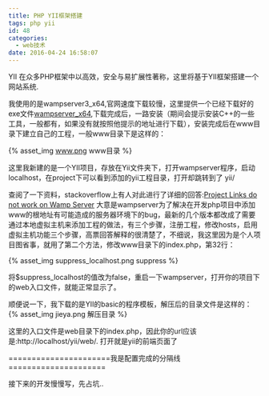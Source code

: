 ```yaml
---
title: PHP YII框架搭建
tags: php yii
id: 48
categories:
  - web技术
date: 2016-04-24 16:58:07
---
```


YII 在众多PHP框架中以高效，安全与易扩展性著称，这里将基于YII框架搭建一个网站系统.

我使用的是wampserver3_x64,官网速度下载较慢，这里提供一个已经下载好的exe文件[wampserver_x64](http://yun.baidu.com/share/link?shareid=3893729271&amp;uk=1647784320),下载完成后，一路安装（期间会提示安装C++的一些工具，一般都有，如果没有就按照他提示的地址进行下载），安装完成后在www目录下建立自己的工程，一般www目录下是这样的：

{% asset_img www.png www目录 %}

这里我新建的是一个YII项目，存放在Yii文件夹下，打开wampserver程序，启动localhost，在project下可以看到添加的yii工程目录，打开却跳转到了 yii/

查阅了一下资料，stackoverflow上有人对此进行了详细的回答:[Project Links do not work on Wamp Server](http://stackoverflow.com/questions/23665064/project-links-do-not-work-on-wamp-server)
大意是wampserver为了解决在开发php项目中添加www的根地址有可能造成的服务器环境下的bug，最新的几个版本都改成了需要通过本地虚拟主机来添加工程的做法，有三个步骤，注册工程，修改hosts，启用虚拟主机功能三个步骤，高票回答解释的很清楚了，不细说，我这里因为是个人项目图省事，就用了第二个方法，修改www目录下的index.php，第32行：

{% asset_img suppress_localhost.png suppress %}

将$suppress_localhost的值改为false，重启一下wampserver，打开你的项目下的web入口文件，就能正常显示了。

顺便说一下，我下载的是YII的basic的程序模板，解压后的目录文件是这样的：
{% asset_img  jieya.png 解压目录 %}

这里的入口文件是web目录下的index.php，因此你的url应该是:http://localhost/yii/web/. 打开就是yii的前端页面了

======================我是配置完成的分隔线=====================

接下来的开发慢慢写，先占坑..

&nbsp;